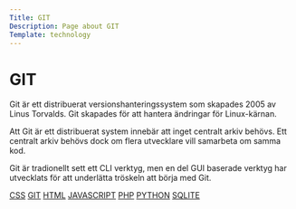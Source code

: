```yaml
---
Title: GIT
Description: Page about GIT
Template: technology
---
```


# GIT


Git är ett distribuerat versionshanteringssystem som skapades 2005 av Linus Torvalds. Git skapades för att hantera ändringar för Linux-kärnan.

Att Git är ett distribuerat system innebär att inget centralt arkiv behövs. Ett centralt arkiv behövs dock om flera utvecklare vill samarbeta om samma kod.

Git är tradionellt sett ett CLI verktyg, men en del GUI baserade verktyg har utvecklats för att underlätta tröskeln att börja med Git.

<nav class="nav">
    <a href="%base_url%?technology/sub/css" class="css">CSS</a>
    <a href="%base_url%?technology/sub/git">GIT</a>
    <a href="%base_url%?technology/sub/html">HTML</a>
    <a href="%base_url%?technology/sub/javascript">JAVASCRIPT</a>
    <a href="%base_url%?technology/sub/php">PHP</a>
    <a href="%base_url%?technology/sub/python">PYTHON</a>
    <a href="%base_url%?technology/sub/sqlite">SQLITE</a>
</nav>